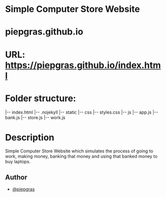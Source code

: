 # Simple Computer Store Website 
# piepgras.github.io 
# URL: https://piepgras.github.io/index.html

# Folder structure:

|-- index.html
|-- .nojekyll
|-- static
    |-- css
        |-- styles.css
    |-- js
        |-- app.js
        |-- bank.js
        |-- store.js
        |-- work.js

# Description
Simple Computer Store Website which simulates the process of
going to work, making money, banking that money and using that banked
money to buy laptops.

## Author
- [@piepgras](https://www.github.com/piepgras)
